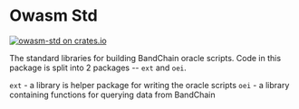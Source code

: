 # Owasm Std

[![owasm-std on crates.io](https://img.shields.io/crates/v/owasm-std.svg)](https://crates.io/crates/owasm-std)

The standard libraries for building BandChain oracle scripts. Code in this package is split into 2 packages -- `ext` and `oei`.

`ext` - a library is helper package for writing the oracle scripts 
`oei` - a library containing functions for querying data from BandChain
